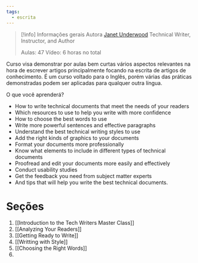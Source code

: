 ```yaml
---
tags:
  - escrita
---
```

> [!info] Informações gerais
> Autora
> [Janet Underwood](https://www.udemy.com/user/janet-underwood-4/)
> Technical Writer, Instructor, and Author
> 
> Aulas: 47
Vídeo: 6 horas no total

Curso visa demonstrar por aulas bem curtas vários aspectos relevantes na hora de escrever artigos principalmente focando na escrita de artigos de conhecimento. É um curso voltado para o Inglês, porém várias das práticas demonstradas podem ser aplicadas para qualquer outra língua.

O que você aprenderá?
- How to write technical documents that meet the needs of your readers
- Which resources to use to help you write with more confidence
- How to choose the best words to use
- Write more powerful sentences and effective paragraphs
- Understand the best technical writing styles to use
- Add the right kinds of graphics to your documents
- Format your documents more professionally
- Know what elements to include in different types of technical documents
- Proofread and edit your documents more easily and effectively
- Conduct usability studies
- Get the feedback you need from subject matter experts
- And tips that will help you write the best technical documents.

# Seções

 1. [[Introduction to the Tech Writers Master Class]]
 2. [[Analyzing Your Readers]]
 3. [[Getting Ready to Write]]
 4. [[Writting with Style]]
 5. [[Choosing the Right Words]]
 6. 